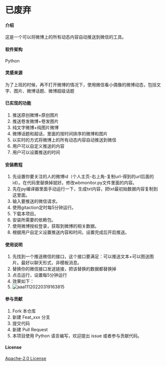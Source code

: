 # 已废弃
#### 介绍

这是一个可以将微博上的所有动态内容自动推送到微信的工具。

#### 软件架构
Python

#### 灵感来源

为了上班的时候，再不打开微博的情况下，使用微信看小偶像的微博动态，包括文字、图片、微博话题、微博超级话题

#### 已实现的功能

1. 推送原创微博+原创图片
2. 推送卷发微博+卷发图片
3. 纯文字微博+纯图片微博
4. 微博话题和超话，里面的按时间排序的微博和图片
5. 以实时的方式将微博上的所有动态内容自动推送到微信
6. 用户可以自定义推送的内容
7. 用户可以设置推送的时间

#### 安装教程

1. 先设置你要关注的人的微博id（个人主页-右上角-复制url-得到的url后面的id）。在代码里替换掉就好。修改wbmonitor.py文件里面的内容。
2. 先在py编译器里面手动运行一下，生成txt内容，把txt最初始数据内容复制到这里面。
3. 输入要推送的微信请求。
4. 使用gitaction定时每5分钟运行。
5. 下载本项目。
6. 安装所需要的依赖包。
7. 使用微博授权登录，获取到微博的相关数据。
8. 根据用户自定义设置推送内容和时间，设置完成后开启推送。


#### 使用说明

1. 先找到一个推送微信的接口，这个接口要满足：可以推送文本+可以图送图片。最好以聊天形式，非模板消息。
2. 替换你的微信接口发送链接，把该替换的数据都替换掉
3. 点击运行，设置每5分钟运行
4. 效果如下：
5. ![aaa11120220319163815](https://user-images.githubusercontent.com/26820680/159114136-9357cd59-9e0c-47b9-bcbe-50b93c4d2a19.png)


#### 参与贡献

1. Fork 本仓库
2. 新建 Feat_xxx 分支
3. 提交代码
4. 新建 Pull Request
5. 本项目使用 Python 语言编写，欢迎提出 issue 或者参与贡献代码。


#### License

[Apache-2.0 License](https://github.com/liurenjie520/weibo_dynamic_push/blob/main/LICENSE)
